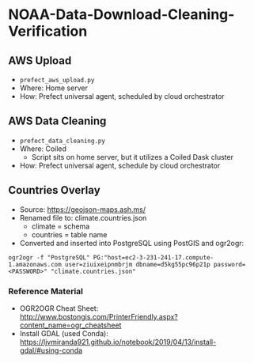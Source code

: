 # NOAA-Data-Download-Cleaning-Verification

## AWS Upload
- `prefect_aws_upload.py`
- Where: Home server
- How: Prefect universal agent, scheduled by cloud orchestrator

## AWS Data Cleaning
- `prefect_data_cleaning.py`
- Where: Coiled
  - Script sits on home server, but it utilizes a Coiled Dask cluster
- How: Prefect universal agent, schedule by cloud orchestrator







## Countries Overlay
- Source: https://geojson-maps.ash.ms/
- Renamed file to: climate.countries.json
  - climate = schema
  - countries = table name
- Converted and inserted into PostgreSQL using PostGIS and ogr2ogr:
```shell
ogr2ogr -f "PostgreSQL" PG:"host=ec2-3-231-241-17.compute-1.amazonaws.com user=ziuixeipnmbrjm dbname=d5kg55pc96p21p password=<PASSWORD>" "climate.countries.json"
```

### Reference Material
- OGR2OGR Cheat Sheet: http://www.bostongis.com/PrinterFriendly.aspx?content_name=ogr_cheatsheet
- Install GDAL (used Conda): https://ljvmiranda921.github.io/notebook/2019/04/13/install-gdal/#using-conda